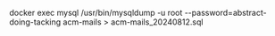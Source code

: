 docker exec mysql /usr/bin/mysqldump -u root --password=abstract-doing-tacking acm-mails > acm-mails_20240812.sql